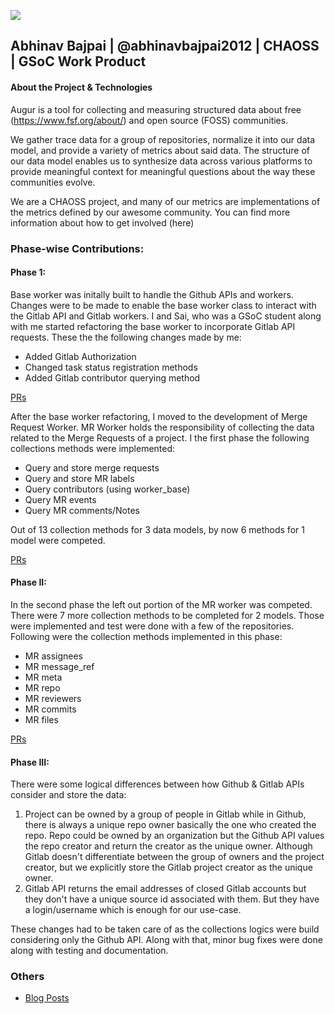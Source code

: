 <p style="align:center;">
    <img src="https://developers.google.com/open-source/gsoc/resources/downloads/GSoC-logo-horizontal.svg">
</p>

## Abhinav Bajpai | @abhinavbajpai2012 | CHAOSS | GSoC Work Product


#### About the Project & Technologies

Augur is a tool for collecting and measuring structured data about free (https://www.fsf.org/about/) and open source (FOSS) communities.

We gather trace data for a group of repositories, normalize it into our data model, and provide a variety of metrics about said data. The structure of our data model enables us to synthesize data across various platforms to provide meaningful context for meaningful questions about the way these communities evolve.

We are a CHAOSS project, and many of our metrics are implementations of the metrics defined by our awesome community. You can find more information about how to get involved (here)

### Phase-wise Contributions:

#### Phase 1:
Base worker was initally built to handle the Github APIs and workers. Changes were to be made to enable the base worker class to interact with the Gitlab API and Gitlab workers. 
I and Sai, who was a GSoC student along with me started refactoring the base worker to incorporate Gitlab API requests.
These the the following changes made by me:
- Added Gitlab Authorization
- Changed task status registration methods 
- Added Gitlab contributor querying method

[PRs](https://github.com/chaoss/augur/pull/753)

After the base worker refactoring, I moved to the development of Merge Request Worker. MR Worker holds the responsibility of collecting the data related to the Merge Requests of a project.
I the first phase the following collections methods were implemented:
- Query and store merge requests
- Query and store MR labels
- Query contributors (using worker_base)
- Query MR events
- Query MR comments/Notes

Out of 13 collection methods for 3 data models, by now 6 methods for 1 model were competed.

[PRs](https://github.com/chaoss/augur/pull/789)

#### Phase II: 
In the second phase the left out portion of the MR worker was competed. There were 7 more collection methods to be completed for 2 models.
Those were implemented and test were done with a few of the repositories.
Following were the collection methods implemented in this phase:
- MR assignees
- MR message_ref
- MR meta
- MR repo
- MR reviewers
- MR commits
- MR files

[PRs](https://github.com/chaoss/augur/pull/847)

#### Phase III:
There were some logical differences between how Github & Gitlab APIs consider and store the data:
1. Project can be owned by a group of people in Gitlab while in Github, there is always a unique repo owner basically the one who created the repo. Repo could be owned by an organization but the Github API values the repo creator and return the creator as the unique owner. Although Gitlab doesn't differentiate between the group of owners and the project creator, but we explicitly store the Gitlab project creator as the unique owner.
2. Gitlab API returns the email addresses of closed Gitlab accounts but they don't have a unique source id associated with them. But they have a login/username which is enough for our use-case.

These changes had to be taken care of as the collections logics were build considering only the Github API.
Along with that, minor bug fixes were done along with testing and documentation.


 ### Others
- [Blog Posts](https://medium.com/@abhinavbajpai)
